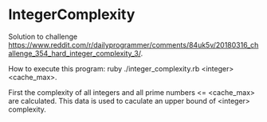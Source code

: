 # IntegerComplexity

Solution to challenge https://www.reddit.com/r/dailyprogrammer/comments/84uk5v/20180316_challenge_354_hard_integer_complexity_3/.

How to execute this program: ruby ./integer_complexity.rb \<integer\> <cache_max>.
  
First the complexity of all integers and all prime numbers <= <cache_max> are calculated. This data is used to caculate an upper bound of \<integer\> complexity.
